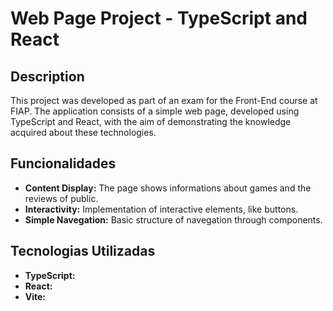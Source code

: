# Web Page Project - TypeScript and React

## Description

This project was developed as part of an exam for the Front-End course at FIAP. The application consists of a simple web page, developed using TypeScript and React, with the aim of demonstrating the knowledge acquired about these technologies.

## Funcionalidades

- **Content Display:** The page shows informations about games and the reviews of public.
- **Interactivity:** Implementation of interactive elements, like buttons.
- **Simple Navegation:** Basic structure of navegation through components.
  
## Tecnologias Utilizadas

- **TypeScript:** 
- **React:** 
- **Vite:** 

